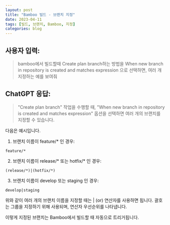 ```yaml
---
layout: post
title: "Bamboo 빌드 - 브랜치 지정"
date: 2023-04-11
tags: [빌드, 브랜치, Bamboo, 지정]
categories: blog
---
```


## 사용자 입력:
> bamboo에서 빌드할때  Create plan branch하는 방법을 When new branch in repository is created and matches expression 으로 선택하면, 여러 개 지정하는 예를 보여줘

## ChatGPT 응답:
> "Create plan branch" 작업을 수행할 때, "When new branch in repository is created and matches expression" 옵션을 선택하면 여러 개의 브랜치를 지정할 수 있습니다. 

다음은 예시입니다. 

1. 브랜치 이름이 feature/* 인 경우:
```
feature/*
```

2. 브랜치 이름이 release/* 또는 hotfix/* 인 경우:
```
(release/*)|(hotfix/*)
```

3. 브랜치 이름이 develop 또는 staging 인 경우:
```
develop|staging
```

위와 같이 여러 개의 브랜치 이름을 지정할 때는 | (or) 연산자를 사용하면 됩니다. 괄호는 그룹을 지정하기 위해 사용되며, 연산자 우선순위를 나타냅니다. 

이렇게 지정된 브랜치는 Bamboo에서 빌드할 때 자동으로 트리거됩니다.

